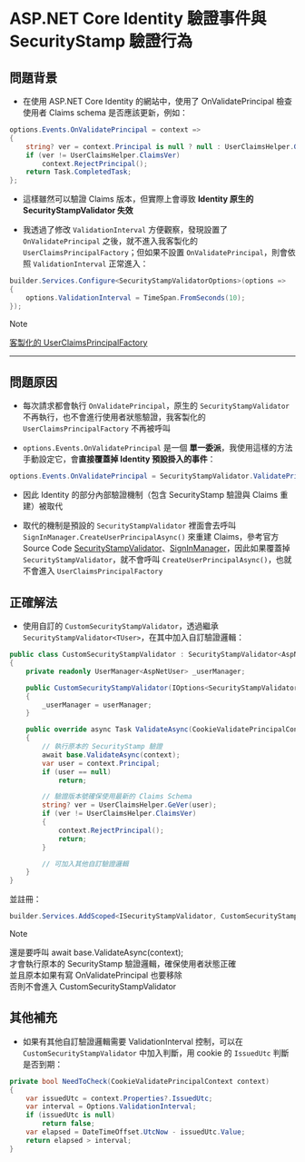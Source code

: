 ﻿# ASP.NET Core Identity 驗證事件與 SecurityStamp 驗證行為

## 問題背景
- 在使用 ASP.NET Core Identity 的網站中，使用了 OnValidatePrincipal 檢查使用者 Claims schema 是否應該更新，例如：

```csharp
options.Events.OnValidatePrincipal = context =>
{
    string? ver = context.Principal is null ? null : UserClaimsHelper.GeVer(context.Principal);
    if (ver != UserClaimsHelper.ClaimsVer)
        context.RejectPrincipal();
    return Task.CompletedTask;
};
```

- 這樣雖然可以驗證 Claims 版本，但實際上會導致 **Identity 原生的 SecurityStampValidator 失效**

- 我透過了修改 `ValidationInterval` 方便觀察，發現設置了 `OnValidatePrincipal` 之後，就不進入我客製化的 `UserClaimsPrincipalFactory`；但如果不設置 `OnValidatePrincipal`，則會依照 `ValidationInterval` 正常進入：
```csharp
builder.Services.Configure<SecurityStampValidatorOptions>(options =>
{
    options.ValidationInterval = TimeSpan.FromSeconds(10);
});
```

> [!NOTE]
> [客製化的 UserClaimsPrincipalFactory](https://github.com/CurtisChou-51/dev-toolkit-and-notes/tree/main/notes/ASP.NET%20Core%20%E8%AA%8D%E8%AD%89%E6%A9%9F%E5%88%B6#aspnet-core-identity)

---

## 問題原因

- 每次請求都會執行 `OnValidatePrincipal`，原生的 `SecurityStampValidator` 不再執行，也不會進行使用者狀態驗證，我客製化的 `UserClaimsPrincipalFactory` 不再被呼叫

- `options.Events.OnValidatePrincipal` 是一個 **單一委派**，我使用這樣的方法手動設定它，會**直接覆蓋掉 Identity 預設掛入的事件**：
```csharp
options.Events.OnValidatePrincipal = SecurityStampValidator.ValidatePrincipalAsync;
```
- 因此 Identity 的部分內部驗證機制（包含 SecurityStamp 驗證與 Claims 重建）被取代

- 取代的機制是預設的 `SecurityStampValidator` 裡面會去呼叫 `SignInManager.CreateUserPrincipalAsync()` 來重建 Claims，參考官方 Source Code [SecurityStampValidator](https://github.com/dotnet/aspnetcore/blob/main/src/Identity/Core/src/SecurityStampValidator.cs)、[SignInManager](https://github.com/dotnet/aspnetcore/blob/main/src/Identity/Core/src/SignInManager.cs)，因此如果覆蓋掉 `SecurityStampValidator`，就不會呼叫 `CreateUserPrincipalAsync()`，也就不會進入 `UserClaimsPrincipalFactory`

## 正確解法

- 使用自訂的 `CustomSecurityStampValidator`，透過繼承 `SecurityStampValidator<TUser>`，在其中加入自訂驗證邏輯：

```csharp
public class CustomSecurityStampValidator : SecurityStampValidator<AspNetUser>
{
    private readonly UserManager<AspNetUser> _userManager;

    public CustomSecurityStampValidator(IOptions<SecurityStampValidatorOptions> options, SignInManager<AspNetUser> signInManager, ILoggerFactory loggerFactory, UserManager<AspNetUser> userManager) : base(options, signInManager, loggerFactory)
    {
        _userManager = userManager;
    }

    public override async Task ValidateAsync(CookieValidatePrincipalContext context)
    {
        // 執行原本的 SecurityStamp 驗證
        await base.ValidateAsync(context);
        var user = context.Principal;
        if (user == null)
            return;

        // 驗證版本號確保使用最新的 Claims Schema
        string? ver = UserClaimsHelper.GeVer(user);
        if (ver != UserClaimsHelper.ClaimsVer)
        {
            context.RejectPrincipal();
            return;
        }

        // 可加入其他自訂驗證邏輯
    }
}
```

並註冊：

```csharp
builder.Services.AddScoped<ISecurityStampValidator, CustomSecurityStampValidator>();
```

> [!NOTE]
> 還是要呼叫 await base.ValidateAsync(context);  
> 才會執行原本的 SecurityStamp 驗證邏輯，確保使用者狀態正確  
> 並且原本如果有寫 OnValidatePrincipal 也要移除  
> 否則不會進入 CustomSecurityStampValidator

## 其他補充

- 如果有其他自訂驗證邏輯需要 ValidationInterval 控制，可以在 `CustomSecurityStampValidator` 中加入判斷，用 cookie 的 `IssuedUtc` 判斷是否到期：

```csharp
private bool NeedToCheck(CookieValidatePrincipalContext context)
{
    var issuedUtc = context.Properties?.IssuedUtc;
    var interval = Options.ValidationInterval;
    if (issuedUtc is null)
        return false;
    var elapsed = DateTimeOffset.UtcNow - issuedUtc.Value;
    return elapsed > interval;
}
```
